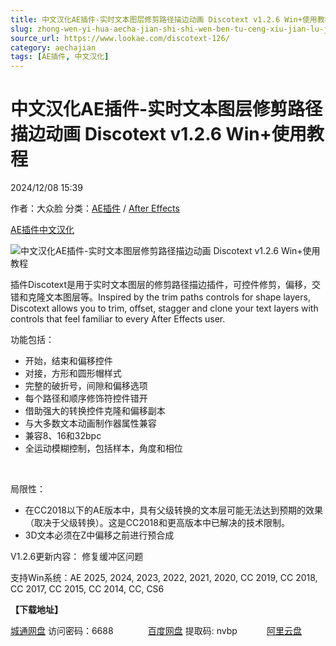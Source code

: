 ```yaml
---
title: 中文汉化AE插件-实时文本图层修剪路径描边动画 Discotext v1.2.6 Win+使用教程
slug: zhong-wen-yi-hua-aecha-jian-shi-shi-wen-ben-tu-ceng-xiu-jian-lu-jing-miao-bian-dong-hua-discotext-v1-2-6-win-shi-yong-jiao-cheng
source_url: https://www.lookae.com/discotext-126/
category: aechajian
tags: [AE插件, 中文汉化]
---
```

# 中文汉化AE插件-实时文本图层修剪路径描边动画 Discotext v1.2.6 Win+使用教程

2024/12/08 15:39

作者：大众脸
分类：[AE插件](https://www.lookae.com/after-effects/aechajian/) / [After Effects](https://www.lookae.com/after-effects/)

[AE插件](https://www.lookae.com/tag/ae%e6%8f%92%e4%bb%b6/)[中文汉化](https://www.lookae.com/tag/%e4%b8%ad%e6%96%87%e6%b1%89%e5%8c%96/)

![中文汉化AE插件-实时文本图层修剪路径描边动画 Discotext v1.2.6 Win+使用教程](https://www.lookae.com/wp-content/uploads/2019/12/Discotext-.jpg "中文汉化AE插件-实时文本图层修剪路径描边动画 Discotext v1.2.6 Win+使用教程-LookAE.com")

插件Discotext是用于实时文本图层的修剪路径描边插件，可控件修剪，偏移，交错和克隆文本图层等。Inspired by the trim paths controls for shape layers, Discotext allows you to trim, offset, stagger and clone your text layers with controls that feel familiar to every After Effects user.

功能包括：

* 开始，结束和偏移控件
* 对接，方形和圆形帽样式
* 完整的破折号，间隙和偏移选项
* 每个路径和顺序修饰符控件错开
* 借助强大的转换控件克隆和偏移副本
* 与大多数文本动画制作器属性兼容
* 兼容8、16和32bpc
* 全运动模糊控制，包括样本，角度和相位

[﻿﻿﻿﻿﻿](http://cloud.video.taobao.com/play/u/null/p/1/e/6/t/1/497594488753.mp4)

局限性：

* 在CC2018以下的AE版本中，具有父级转换的文本层可能无法达到预期的效果（取决于父级转换）。这是CC2018和更高版本中已解决的技术限制。
* 3D文本必须在Z中偏移之前进行预合成

V1.2.6更新内容： 修复缓冲区问题

支持Win系统：AE 2025, 2024, 2023, 2022, 2021, 2020, CC 2019, CC 2018, CC 2017, CC 2015, CC 2014, CC, CS6

**【下载地址】**

[城通网盘](https://url70.ctfile.com/f/2827370-1433901778-02148a?p=4431) 访问密码：6688              [百度网盘](https://pan.baidu.com/s/14jFD84d15eqAK0FAFEGOfw?pwd=nvbp) 提取码: nvbp            [阿里云盘](https://www.alipan.com/s/GvtqVgLfLuc)
